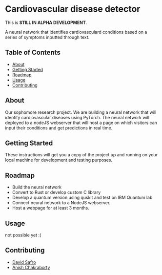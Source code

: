 # Cardiovascular disease detector
This is **STILL IN ALPHA DEVELOPMENT**.

A neural network that identifies cardiovasculard conditions based on a series of symptoms inputted through text.
## Table of Contents

- [About](#about)
- [Getting Started](#getting_started)
- [Roadmap](#Roadmap)
- [Usage](#usage)
- [Contributing](#contributing)

## About
Our sophomore research project. We are building a neural network that will identify cardiovascular diseases using PyTorch. The neural network will deployed to a nodeJS webserver that will host a page on which visitors can input their conditions and get predictions in real time.

## Getting Started
These instructions will get you a copy of the project up and running on your local machine for development and testing purposes.

## Roadmap
* Build the neural network
* Convert to Rust or develop custom C library
* Develop a quantum version using quskit and test on IBM Quantum lab
* Connect neural network to a NodeJS webserver.
* Host a webpage for at least 3 months.

## Usage
not possible yet :(

## Contributing
* [David Safro](https://github.com/Glitchez-1984)
* [Anish Chakraborty](https://github.com/AnishC10)
